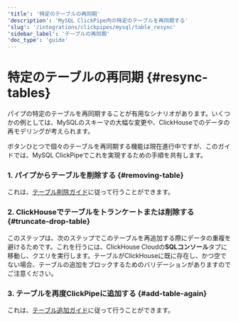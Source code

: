 ```yaml
---
'title': '特定のテーブルの再同期'
'description': 'MySQL ClickPipe内の特定のテーブルを再同期する'
'slug': '/integrations/clickpipes/mysql/table_resync'
'sidebar_label': 'テーブルの再同期'
'doc_type': 'guide'
---
```



# 特定のテーブルの再同期 {#resync-tables}

パイプの特定のテーブルを再同期することが有用なシナリオがあります。いくつかの例としては、MySQLのスキーマの大幅な変更や、ClickHouseでのデータの再モデリングが考えられます。

ボタンひとつで個々のテーブルを再同期する機能は現在進行中ですが、このガイドでは、MySQL ClickPipeでこれを実現するための手順を共有します。

### 1. パイプからテーブルを削除する {#removing-table}

これは、[テーブル削除ガイド](./removing_tables)に従って行うことができます。

### 2. ClickHouseでテーブルをトランケートまたは削除する {#truncate-drop-table}

このステップは、次のステップでこのテーブルを再追加する際にデータの重複を避けるためです。これを行うには、ClickHouse Cloudの**SQLコンソール**タブに移動し、クエリを実行します。テーブルがClickHouseに既に存在し、かつ空でない場合、テーブルの追加をブロックするためのバリデーションがありますのでご注意ください。

### 3. テーブルを再度ClickPipeに追加する {#add-table-again}

これは、[テーブル追加ガイド](./add_table)に従って行うことができます。
